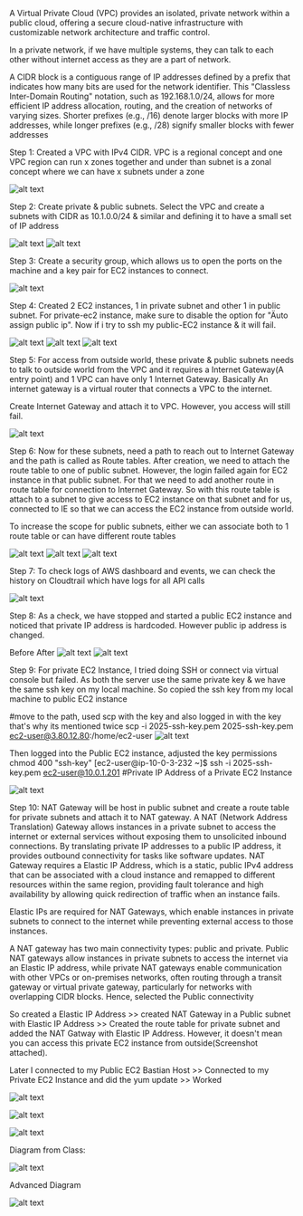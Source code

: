 A Virtual Private Cloud (VPC) provides an isolated, private network within a public cloud, offering a secure cloud-native infrastructure with customizable network architecture and traffic control. 

In a private network, if we have multiple systems, they can talk to each other without internet access as they are a part of network. 

A CIDR block is a contiguous range of IP addresses defined by a prefix that indicates how many bits are used for the network identifier. This "Classless Inter-Domain Routing" notation, such as 192.168.1.0/24, allows for more efficient IP address allocation, routing, and the creation of networks of varying sizes. Shorter prefixes (e.g., /16) denote larger blocks with more IP addresses, while longer prefixes (e.g., /28) signify smaller blocks with fewer addresses

Step 1: Created a VPC with IPv4 CIDR. VPC is a regional concept and one VPC region can run x zones together and under than subnet is a zonal concept where we can have x subnets under a zone

![alt text](image-8.png)

Step 2: Create private & public subnets. Select the VPC and create a subnets with CIDR as 10.1.0.0/24 & similar and defining it to have a small set of IP address

![alt text](image-9.png)
![alt text](image-10.png)

Step 3: Create a security group, which allows us to open the ports on the machine and a key pair for EC2 instances to connect. 

![alt text](image-11.png)


Step 4: Created 2 EC2 instances, 1 in private subnet and other 1 in public subnet. For private-ec2 instance, make sure to disable the option for "Äuto assign public ip". Now if i try to ssh my public-EC2 instance & it will fail. 

![alt text](image-12.png)
![alt text](image-13.png)
![alt text](image-14.png)


Step 5: For access from outside world, these private & public subnets needs to talk to outside world from the VPC and it requires a Internet Gateway(A entry point) and 1 VPC can have only 1 Internet Gateway. Basically An internet gateway is a virtual router that connects a VPC to the internet.

Create Internet Gateway and attach it to VPC. However, you access will still fail.

![alt text](image-15.png)

Step 6: Now for these subnets, need a path to reach out to Internet Gateway and the path is called as Route tables. After creation, we need to attach the route table to one of public subnet. However, the login failed again for EC2 instance in that public subnet. For that we need to add another route in route table for connection to Internet Gateway. So with this route table is attach to a subnet to give access to EC2 instance on that subnet and for us, connected to IE so that we can access the EC2 instance from outside world.

To increase the scope for public subnets, either we can associate both to 1 route table or can have different route tables

![alt text](image-16.png)
![alt text](image-17.png)
![alt text](image-18.png)

Step 7: To check logs of AWS dashboard and events, we can check the history on Cloudtrail which have logs for all API calls

![alt text](image-19.png)

Step 8: As a check, we have stopped and started a public EC2 instance and noticed that private IP address is hardcoded. However public ip address is changed.

Before                                                                           After
![alt text](image-20.png)                                                        ![alt text](image-21.png)

Step 9: For private EC2 Instance, I tried doing SSH or connect via virtual console but failed. As both the server use the same private key & we have the same ssh key on my local machine. So copied the ssh key from my local machine to public EC2 instance

#move to the path, used scp with the key and also logged in with the key that's why its mentioned twice
scp -i 2025-ssh-key.pem 2025-ssh-key.pem ec2-user@3.80.12.80:/home/ec2-user
![alt text](image-22.png)

Then logged into the Public EC2 instance, adjusted the key permissions
chmod 400 "ssh-key"
[ec2-user@ip-10-0-3-232 ~]$ ssh -i 2025-ssh-key.pem ec2-user@10.0.1.201 #Private IP Address of a Private EC2 Instance

![alt text](image-23.png)

Step 10: NAT Gateway will be host in public subnet and create a route table for private subnets and attach it to NAT gateway. A NAT (Network Address Translation) Gateway allows instances in a private subnet to access the internet or external services without exposing them to unsolicited inbound connections. By translating private IP addresses to a public IP address, it provides outbound connectivity for tasks like software updates. NAT Gateway requires a Elastic IP Address, which is a static, public IPv4 address that can be associated with a cloud instance and remapped to different resources within the same region, providing fault tolerance and high availability by allowing quick redirection of traffic when an instance fails.

Elastic IPs are required for NAT Gateways, which enable instances in private subnets to connect to the internet while preventing external access to those instances. 

A NAT gateway has two main connectivity types: public and private. Public NAT gateways allow instances in private subnets to access the internet via an Elastic IP address, while private NAT gateways enable communication with other VPCs or on-premises networks, often routing through a transit gateway or virtual private gateway, particularly for networks with overlapping CIDR blocks. Hence, selected the Public connectivity

So created a Elastic IP Address >> created NAT Gateway in a Public subnet with Elastic IP Address >> Created the route table for private subnet and added the NAT Gatway with Elastic IP Address. However, it doesn't mean you can access this private EC2 instance from outside(Screenshot attached).

Later I connected to my Public EC2 Bastian Host >> Connected to my Private EC2 Instance and did the yum update >> Worked

![alt text](image-26.png)

![alt text](image-25.png)

![alt text](image-27.png)

Diagram from Class:

![alt text](image-28.png)

Advanced Diagram

![alt text](image-29.png)